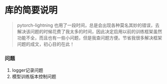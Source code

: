 # 库的简要说明
> pytorch-lightning 也用了一段时间，总是会出现各种莫名其妙的错误，去解决该问题的时候花费了我太多的时间，因此决定启用以前的训练框架虽然功能不全，而且也有一些小问题，但是我查问题方便。节省我很多解决框架问题的成文，初心目的在此！

### 问题
1. logger记录问题
2. 模型训练版本控制问题